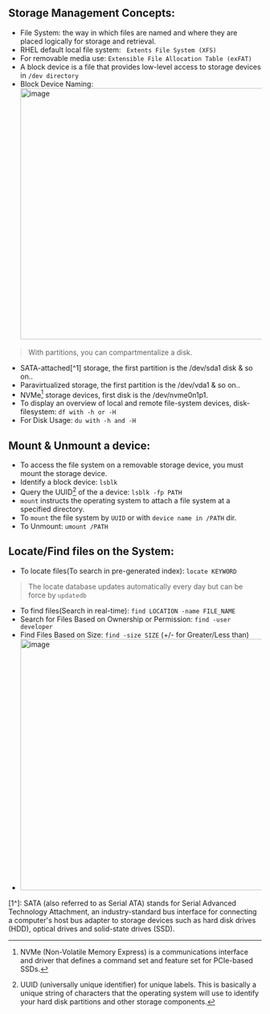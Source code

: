 ## Storage Management Concepts:
- File System: the way in which files are named and where they are placed logically for storage and retrieval. 
- RHEL default local file system: ` Extents File System (XFS)`
- For removable media use: `Extensible File Allocation Table (exFAT)`
- A block device is a file that provides low-level access to storage devices in `/dev directory`
- Block Device Naming: <img width="500" alt="image" src="https://github.com/cybersome/Linux-octo/assets/40174034/9a90b06b-87a0-4f4e-90ba-253bd12a0e2b">
> With partitions, you can compartmentalize a disk.
- SATA-attached[^1] storage, the first partition is the /dev/sda1 disk & so on..
- Paravirtualized storage, the first partition is the /dev/vda1 & so on..
- NVMe[^2] storage devices, first disk is the /dev/nvme0n1p1.
- To display an overview of local and remote file-system devices, disk-filesystem: `df with -h or -H`
- For Disk Usage: `du with -h and -H`

## Mount & Unmount a device:
- To access the file system on a removable storage device, you must mount the storage device.
- Identify a block device: `lsblk`
- Query the UUID[^4] of the a device: `lsblk -fp PATH`
- `mount` instructs the operating system to attach a file system at a specified directory.
- To `mount` the file system by `UUID` or with `device name in /PATH` dir.
- To Unmount: `umount /PATH`


## Locate/Find files on the System:
- To locate files(To search in pre-generated index): `locate KEYWORD`
> The locate database updates automatically every day but can be force by `updatedb`
- To find files(Search in real-time): `find LOCATION -name FILE_NAME`
- Search for Files Based on Ownership or Permission: `find -user developer`
- Find Files Based on Size: `find -size SIZE` (+/- for Greater/Less than)
- <img width="500" alt="image" src="https://github.com/cybersome/Linux-octo/assets/40174034/180eab14-6046-4320-8a4a-93bfc0244c48">


























[1^]: SATA (also referred to as Serial ATA) stands for Serial Advanced Technology Attachment, an industry-standard bus interface for connecting a computer's host bus adapter to storage devices such as hard disk drives (HDD), optical drives and solid-state drives (SSD).
[^2]: NVMe (Non-Volatile Memory Express) is a communications interface and driver that defines a command set and feature set for PCIe-based[^3] SSDs.
[^3]: PCIe, or peripheral component interconnect express, is an interface standard for connecting high-speed input output (HSIO) components. Every high-performance computer motherboard has a number of PCIe slots you can use to add GPUs, WiFi cards, or SSD (solid-state drive).
[^4]: UUID (universally unique identifier) for unique labels. This is basically a unique string of characters that the operating system will use to identify your hard disk partitions and other storage components.
